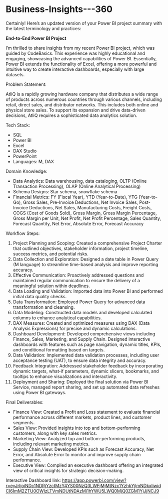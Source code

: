 # Business-Insights---360

Certainly! Here’s an updated version of your Power BI project summary with the latest terminology and practices:


**End-to-End Power BI Project**

I’m thrilled to share insights from my recent Power BI project, which was guided by CodeBasics. This experience was highly educational and engaging, showcasing the advanced capabilities of Power BI. Essentially, Power BI extends the functionality of Excel, offering a more powerful and intuitive way to create interactive dashboards, especially with large datasets.

Problem Statement:

AtliQ is a rapidly growing hardware company that distributes a wide range of products across numerous countries through various channels, including retail, direct sales, and distributor networks. This includes both online and physical store sales. To support its expansion and drive data-driven decisions, AtliQ requires a sophisticated data analytics solution.

Tech Stack:

- SQL
- Power BI
- Excel
- DAX Studio
- PowerPoint
- Languages: M, DAX

Domain Knowledge:

- Data Analytics: Data warehousing, data cataloging, OLTP (Online Transaction Processing), OLAP (Online Analytical Processing)
- Schema Designs: Star schema, snowflake schema
- Financial Metrics: FY (Fiscal Year), YTD (Year-to-Date), YTG (Year-to-Go), Gross Sales, Pre-Invoice Deductions, Net Invoice Sales, Post-Invoice Deductions, Net Sales, Manufacturing Costs, Freight Costs, COGS (Cost of Goods Sold), Gross Margin, Gross Margin Percentage, Gross Margin per Unit, Net Profit, Net Profit Percentage, Sales Quantity, Forecast Quantity, Net Error, Absolute Error, Forecast Accuracy

Workflow Steps:

1. Project Planning and Scoping: Created a comprehensive Project Charter that outlined objectives, stakeholder information, project timeline, success metrics, and potential risks.
2. Data Collection and Exploration: Designed a date table in Power Query (M language) to streamline time-based analysis and improve reporting accuracy.
3. Effective Communication: Proactively addressed questions and maintained regular communication to ensure the delivery of a meaningful solution within deadlines.
4. Data Loading and Validation: Imported data into Power BI and performed initial data quality checks.
5. Data Transformation: Employed Power Query for advanced data transformation and cleansing.
6. Data Modeling: Constructed data models and developed calculated columns to enhance analytical capabilities.
7. DAX Measures: Created and optimized measures using DAX (Data Analysis Expressions) for precise and dynamic calculations.
8. Dashboard Development: Developed comprehensive views including Finance, Sales, Marketing, and Supply Chain. Designed interactive dashboards with features such as page navigation, dynamic titles, KPIs, and conditional formatting based on targets.
9. Data Validation: Implemented data validation processes, including user acceptance testing (UAT), to ensure data integrity and accuracy.
10. Feedback Integration: Addressed stakeholder feedback by incorporating dynamic targets, what-if parameters, dynamic slicers, bookmarks, and tooltips to enhance visualizations and interactivity.
11. Deployment and Sharing: Deployed the final solution via Power BI Service, managed report sharing, and set up automated data refreshes using Power BI gateways.

Final Deliverables:

- Finance View: Created a Profit and Loss statement to evaluate financial performance across different markets, product lines, and customer segments.
- Sales View: Provided insights into top and bottom-performing customers, along with key sales metrics.
- Marketing View: Analyzed top and bottom-performing products, including relevant marketing metrics.
- Supply Chain View: Developed KPIs such as Forecast Accuracy, Net Error, and Absolute Error to monitor and improve supply chain performance.
- Executive View: Compiled an executive dashboard offering an integrated view of critical insights for strategic decision-making.


Interactive Dashboard link: https://app.powerbi.com/view?r=eyJrIjoiNDc1NDRjYzctMzY4YS00NzQ3LWFjMjMtNzc1YzhkYjlmNDkxIiwidCI6ImM2ZTU0OWIzLTVmNDUtNDAzMi1hYWU5LWQ0MjQ0ZGM1YjJjNCJ9

